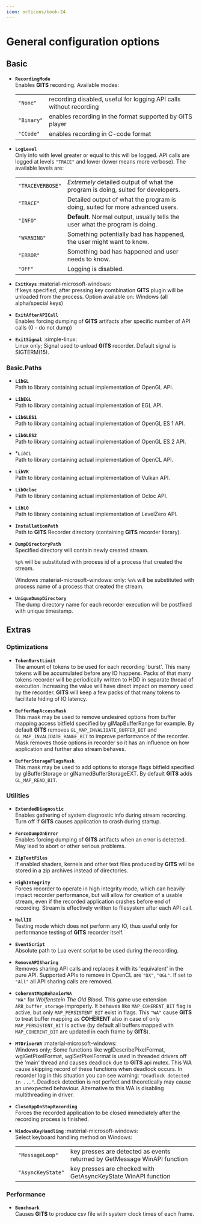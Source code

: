 ```yaml
---
icon: octicons/book-24
---
```

# General configuration options

## Basic

- **`RecordingMode`**  
	Enables **GITS** recording. Available modes: 

	|            |                                                                    |
	| ---------- | ------------------------------------------------------------------ |
	| `"None"`   | recording disabled, useful for logging API calls without recording |
	| `"Binary"` | enables recording in the format supported by GITS player           |
	| `"CCode"`  | enables recording in C-code format                                 |

- **`LogLevel`**  
	Only info with level greater or equal to this will be logged. API calls are logged at levels `"TRACE"` and lower (lower means more verbose). The available levels are:

	|                  |                                                                                |
	| ---------------- | ------------------------------------------------------------------------------ |
	| `"TRACEVERBOSE"` | *Extremely* detailed output of what the program is doing, suited for developers. |
	| `"TRACE"`        | Detailed output of what the program is doing, suited for more advanced users.  |
	| `"INFO"`         | **Default**. Normal output, usually tells the user what the program is doing.  |
	| `"WARNING"`      | Something potentially bad has happened, the user might want to know.           |
	| `"ERROR"`        | Something bad has happened and user needs to know.                             |
	| `"OFF"`          | Logging is disabled.                                                           |

- **`ExitKeys`** :material-microsoft-windows:  
	If keys specified, after pressing key combination **GITS** plugin will be unloaded from the process. Option available on: Windows (all alpha/special keys)

- **`ExitAfterAPICall`**  
	Enables forcing dumping of **GITS** artifacts after specific number of API calls (0 - do not dump)

- **`ExitSignal`** :simple-linux:  
	Linux only; Signal used to unload **GITS** recorder. Default signal is SIGTERM(15).

### Basic.Paths

- **`LibGL`**  
	Path to library containing actual implementation of OpenGL API.

- **`LibEGL`**  
	Path to library containing actual implementation of EGL API.

- **`LibGLES1`**  
	Path to library containing actual implementation of OpenGL ES 1 API.

- **`LibGLES2`**  
	Path to library containing actual implementation of OpenGL ES 2 API.

- **`LibCL`*  
	Path to library containing actual implementation of OpenCL API.

- **`LibVK`**  
	Path to library containing actual implementation of Vulkan API.

- **`LibOcloc`**  
	Path to library containing actual implementation of Ocloc API.

- **`LibL0`**  
	Path to library containing actual implementation of LevelZero API.

- **`InstallationPath`**  
	Path to **GITS** Recorder directory (containing **GITS** recorder library).

- **`DumpDirectoryPath`**  
	Specified directory will contain newly created stream. 
	
	`%p%` will be substituted with process id of a process that created the stream. 
	
	Windows :material-microsoft-windows: only: `%n%` will be substituted with process name of a process that created the stream.

- **`UniqueDumpDirectory`**  
	The dump directory name for each recorder execution will be postfixed with unique timestamp.


## Extras

### Optimizations

- **`TokenBurstLimit`**  
	The amount of tokens to be used for each recording 'burst'. This many tokens will be accumulated before any IO happens. Packs of that many tokens recorder will be periodically written to HDD in separate thread of execution. Increasing the value will have direct impact on memory used by the recorder. **GITS** will keep a few packs of that many tokens to facilitate hiding of IO latency.

- **`BufferMapAccessMask`**  
	This mask may be used to remove undesired options from buffer mapping access bitfield specified by glMapBufferRange for example. By default **GITS** removes `GL_MAP_INVALIDATE_BUFFER_BIT` and `GL_MAP_INVALIDATE_RANGE_BIT` to improve performance of the recorder. Mask removes those options in recorder so it has an influence on how application and further also stream behaves.

- **`BufferStorageFlagsMask`**  
	This mask may be used to add options to storage flags bitfield specified by glBufferStorage or glNamedBufferStorageEXT. By default **GITS** adds `GL_MAP_READ_BIT`.

### Utilities

- **`ExtendedDiagnostic`**  
	Enables gathering of system diagnostic info during stream recording. Turn off if **GITS** causes application to crash during startup.

- **`ForceDumpOnError`**  
	Enables forcing dumping of **GITS** artifacts when an error is detected. May lead to abort or other serious problems.

- **`ZipTextFiles`**  
	If enabled shaders, kernels and other text files produced by **GITS** will be stored in a zip archives instead of directories.

- **`HighIntegrity`**  
	Forces recorder to operate in high integrity mode, which can heavily impact recorder performance, but will allow for creation of a usable stream, even if the recorded application crashes before end of recording. Stream is effectively written to filesystem after each API call.

- **`NullIO`**  
	Testing mode which does not perform any IO, thus useful only for performance testing of **GITS** recorder itself.

- **`EventScript`**  
	Absolute path to Lua event script to be used during the recording.

- **`RemoveAPISharing`**  
	Removes sharing API calls and replaces it with its 'equivalent' in the pure API. Supported APIs to remove in OpenCL are `"DX"`, `"OGL"`. If set to `"All"` all API sharing calls are removed.

- **`CoherentMapBehaviorWA`**  
	`"WA"` for *Wolfenstein The Old Blood*. This game use extension `ARB_buffer_storage` improperly. It behaves like `MAP_COHERENT_BIT` flag is active, but only `MAP_PERSISTENT_BIT` exist in flags. This `"WA"` cause **GITS** to treat buffer mapping as **COHERENT** also in case of only `MAP_PERSISTENT_BIT` is active (by default all buffers mapped with `MAP_COHERENT_BIT` are updated in each frame by **GITS**).

- **`MTDriverWA`** :material-microsoft-windows:  
	Windows only; Some functions like wglDescribePixelFormat, wglGetPixelFormat, wglSetPixelFormat is used in threaded drivers off the 'main' thread and causes deadlock due to **GITS** api mutex. This WA cause skipping record of these functions when deadlock occurs. In recorder log in this situation you can see warning: `"Deadlock detected in ..."`. Deadlock detection is not perfect and theoretically may cause an unexpected behaviour. Alternative to this WA is disabling multithreading in driver.

- **`CloseAppOnStopRecording`**  
	Forces the recorded application to be closed immediately after the recording process is finished.

- **`WindowsKeyHandling`** :material-microsoft-windows:  
	Select keyboard handling method on Windows:

	|                   |                                                                           |
	| ----------------- | ------------------------------------------------------------------------- |
	| `"MessageLoop"`   | key presses are detected as events returned by GetMessage WinAPI function |
	| `"AsyncKeyState"` | key presses are checked with GetAsyncKeyState WinAPI function             |

### Performance

- **`Benchmark`**   
	Causes **GITS** to produce csv file with system clock times of each frame.